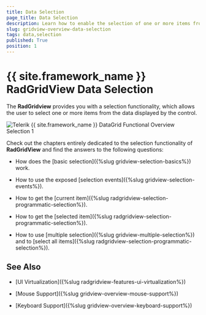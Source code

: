 ```yaml
---
title: Data Selection
page_title: Data Selection
description: Learn how to enable the selection of one or more items from the data displayed by RadGridView - Telerik's {{ site.framework_name }} DataGrid.
slug: gridview-overview-data-selection
tags: data,selection
published: True
position: 1
---
```


# {{ site.framework_name }} RadGridView Data Selection

The __RadGridview__ provides you with a selection functionality, which allows the user to select one or more items from the data displayed by the control.

![Telerik {{ site.framework_name }} DataGrid Functional Overview Selection 1](images/RadGridView_FunctionalOverview_Selection_1.png)

Check out the chapters entirely dedicated to the selection functionality of __RadGridView__ and find the answers to the following questions:

* How does the [basic selection]({%slug gridview-selection-basics%}) work. 


* How to use the exposed [selection events]({%slug gridview-selection-events%}). 


* How to get the [current item]({%slug radgridview-selection-programmatic-selection%}). 


* How to get the [selected item]({%slug radgridview-selection-programmatic-selection%}). 


* How to use [multiple selection]({%slug gridview-multiple-selection%}) and to [select all items]({%slug radgridview-selection-programmatic-selection%}).

## See Also

 * [UI Virtualization]({%slug radgridview-features-ui-virtualization%})

 * [Mouse Support]({%slug gridview-overview-mouse-support%})

 * [Keyboard Support]({%slug gridview-overview-keyboard-support%})
